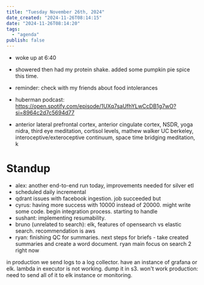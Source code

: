 ```yaml
---
title: "Tuesday November 26th, 2024"
date_created: "2024-11-26T08:14:15"
date: "2024-11-26T08:14:20"
tags:
  - "agenda"
publish: false
---
```


- woke up at 6:40
- showered then had my protein shake. added some pumpkin pie spice this time.
- reminder: check with my friends about food intolerances

- huberman podcast: https://open.spotify.com/episode/1UXq7saUfhYLwCcDB1g7wO?si=8964c2d7c5694d77
- anterior lateral prefrontal cortex, anterior cingulate cortex, NSDR, yoga nidra, third eye meditation, cortisol levels, mathew walker UC berkeley, interoceptive/exteroceptive continuum, space time bridging meditation, k

# Standup
- alex: another end-to-end run today, improvements needed for silver etl
- scheduled daily incremental 
- qdrant issues with facebook ingestion. job succeeded but 
- cyrus: having more success with 10000 instead of 20000. might write some code. begin integration process. starting to handle
- sushant: implementing resumability. 
- bruno (unrelated to search): elk, features of opensearch vs elastic search. recommendation is aws
- ryan: finishing QC for summaries. next steps for briefs - take created summaries and create a word document. ryan main focus on search 2 right now


in production we send logs to a log collector. have an instance of grafana or elk. lambda in executor is not working. 
dump it in s3. won't work 
production: need to send all of it to elk instance or monitoring. 
